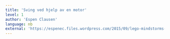 ```yaml
---
title: 'Sving ved hjelp av en motor'
level: 1
author: 'Espen Clausen'
language: nb
external: 'https://espenec.files.wordpress.com/2015/09/lego-mindstorms-del-1-2.pdf'
---
```

